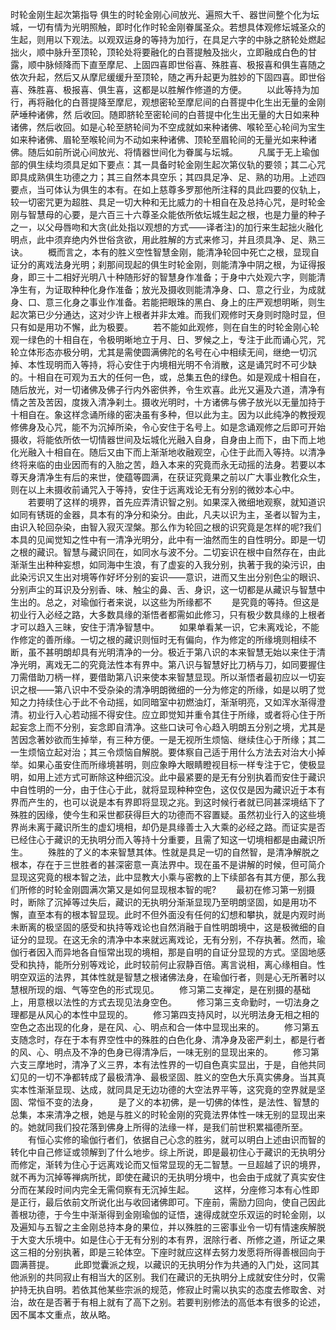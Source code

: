 时轮金刚生起次第指导
  俱生的时轮金刚心间放光、遍照大千、器世间整个化为坛城，一切有情为光明照触，即时化作时轮金刚眷属圣众。若想具体观修坛城圣众的生起，则用以下观法。以观双运身的等持为加行，在具足六字的中脉之脐轮处燃起拙火，顺中脉升至顶轮，顶轮处将要融化的白菩提触及拙火，立即融成白色的甘露，顺中脉倾降而下直至摩尼、上固四喜即世俗喜、殊胜喜、极报喜和俱生喜随之依次升起，然后又从摩尼缓缓升至顶轮，随之再升起更为胜妙的下固四喜。即世俗喜、殊胜喜、极报喜、俱生喜，这都是以胜解作修道的方便。  　　以此等持为加行，再将融化的白菩提降至摩尼，观想密轮至摩尼间的白菩提中化生出无量的金刚萨埵种诸佛，然 后收回。随即脐轮至密轮间的白菩提中化生出无量的大日如来种诸佛，然后收回。如是心轮至脐轮间为不空成就如来种诸佛、喉轮至心轮间为宝生如来种诸佛、眉轮至喉轮间为不动如来种诸佛、顶轮至眉轮间的无量光如来种诸佛。随后如前所说心间放光、将情器世间化为眷属与坛城。  　　凡属于无上瑜伽部的俱生续均须具足如下要点：其一具备时轮金刚生起次第仪轨的要领；其二心咒即具成熟俱生功德之力；其三自然本具空乐；其四具足净、足、熟的功用。上述四要点，当可体认为俱生的本有。在如上慈尊多罗那他所注释的具此四要的仪轨上，较一切密咒更为超胜、具足一切大种和无比威力的十相自在及总持心咒，是时轮金刚与智慧母的心要，是六百三十六尊圣众能依所依坛城生起之根，也是力量的种子之一，以父母唇吻和大贪(此处指以观想的方式——译者注)的加行来生起拙火融化明点，此中须弃绝内外世俗贪欲，用此胜解的方式来修习，并且须具净、足、熟三诀。  　　概而言之，本有的胜义空性智慧金刚，能清净轮回中死亡之根，显现自证分的离戏法身光明；刹那间现起的俱生时轮金刚，则能清净中阴之根，为证得报身，即三十二相好光明八十种随形好的智慧身作准备；于身中六处观六字，则能清净生有，为证取种种化身作准备；放光及摄收则能清净身、口、意之行业，为成就身、口、意三化身之事业作准备。若能把眼珠的黑白、身上的庄严观想明晰，则生起次第已少分通达，这对少许上根者并非太难。而我们观修时天身则时隐时显，但只有如是用功不懈，此为极要。  　　若不能如此观修，则在自生的时轮金刚心轮观一绿色的十相自在，令极明晰地立于月、日、罗候之上，专注于此而诵心咒，咒轮立体形态亦极分明，尤其是需使圆满佛陀的名号在心中相续无间，继绝一切沉掉、本性现明而入等持，将心安住于内境相光明不令消散，这是诵咒时不可少缺的。十相自在可观为五大的任何一色，或，总集五色的绿色。如是观成十相自在，随后放光，对一切诸佛及佛子行内外密供养，令生欢喜。此光又遍及六道，清净有情之苦及苦因，度拨入清净刹土。摄收光明时，十方诸佛与佛子放光以无量加持于十相自在。象这样念诵所缘的密决虽有多种，但以此为主。因为以此纯净的教授观修佛身及心咒，能不为沉掉所染，令心安住于名号上。如是念诵观修之后即可开始摄收，将能依所依一切情器世间及坛城化光融入自身，自身由上而下，由下而上地化光融入十相自在。随后又由下而上渐渐地收融观空，心住于此而入等持。以清净终将来临的由业因而有的入胎之苦，趋入本来的究竟而永无动摇的法身。若要以本尊天身清净生有后的来世，使蕴等圆满，在获证究竟果之前以广大事业教化众生，则在以上未摄收前诵咒入于等持，安住于远离戏论无有分别的微妙本心中。  　　若要明了这样的境界，首先应弄清识智之别。如果深入微细地观察，就知道识如同有锈斑的金器，具本有的净分和染分。由此，凡夫以识为主，圣者以智为主，由识入轮回杂染，由智入寂灭涅槃。那么作为轮回之根的识究竟是怎样的呢?我们本具的见闻觉知之性中有一清净光明分，此中有一油然而生的自性明分。即是一切之根的藏识。智慧与藏识同在，如同水与波不分。二切妄识在根中自然存在，由此渐渐生出种种妄想，如同海中生浪，有了虚妄的入我分别，执著于我的染污识，由此染污识又生出对境等作好坏分别的妄识——意识，进而又生出分别色尘的眼识、分别声尘的耳识及分别香、味、触尘的鼻、舌、身识，这一切都是从藏识与智慧中生出的。总之，对瑜伽行者来说，以这些为所缘都不  　　是究竟的等持。但这是初业行入必经之路，大多数具缘的渐悟者都需如此修习，只有极少数具缘的上根者才可以趋入三昧，安住于清净智慧中。  　　如果单看某一识，它未离戏论，不能作修定的善所缘。一切之根的藏识则恒时无有偏向，作为修定的所缘境则相续不断，虽不甚明朗却具有光明清净的一分。极近于第八识的本来智慧无始以来住于清净光明，离戏无二的究竟法性本有界中。第八识与智慧好比刀柄与刀，如同要握住刀需借助刀柄一样，要借助第八识来使本来智慧显现。所以渐悟者最初应以一切妄识之根——第八识中不受杂染的清净明朗微细的一分为修定的所缘，如是以明了觉知之力持续住心于此不令动摇，如同暗室中初燃油灯，渐渐明亮，又如浑水渐得澄清。初业行入心若动摇不得安住。应立即觉知并重令其住于所缘，或者将心住于所起妄念上而不分别，妄念即自清净。这些口诀可令心趋入明朗五分别之境，尤其是苦因念著妙欲而生掉举，有三种方便。一是无视所生烦恼、继续住心于所缘；其二一生烦恼立起对治；其三令烦恼自解脱。要体察自己适于用什么方法去对治大小掉举。如果心虽安住而所缘境甚明，则应象睁大眼睛瞪视目标一样专注于它，使极显明，如用上述方式可断除这种细沉没。此中最紧要的是无有分别执着而安住于藏识中自性明的一分，由于住心于此，就将显现种种空色，这仅仅是因为藏识近于本有界而产生的，也可以说是本有界即将显现之兆。到这时候行者就已同甚深境结下了殊胜的因缘，使今生和采世都获得巨大的功德而不容置疑。虽然初业行入的这些境界尚未离于藏识所生的虚幻境相，却仍是具缘善士入大乘的必经之路。而证实是否已经住心于藏识的无执明分而入等持十分重要，且需了知这一切境相都是由藏识所生。  　　殊胜的了义的本来智慧其体。性就是具足一切的自然智，是清净解脱之根本，存在于三世胜者的甚深密意一真法界中。现在虽不是讲解的时候，但可简介显现这究竟的根本智之法，此中显教大小乘与密教的上下续部各有其方便，那么我们所修的时轮金刚圆满次第又是如何显现根本智的呢?  　　最初在修习第一别摄时，断除了沉掉等过失后，藏识的无执明分渐渐显现乃至明朗坚固，如是用功不懈，直至本有的根本智显现。此时不但外面没有任何的幻想和攀执，就是内观时尚未断离的极坚固的感受和执持等戏论也自然消融于自性明朗境中，这是极微细的自证分的显现。在这无余的清净中本来就远离戏论，无有分别，不存执著。然而，瑜伽行者因入而异地各自恒常出现的境相，那是自明的自证分显现的方式。坚固地感受和执持，能所分别等戏论，此时较前何止寂静百倍。离言说相，离心缘相自。性明空双运的法界，其体性就是智慧之根诸佛法身，在瑜伽行者，则是心无所著时以慧根所现的烟、气等空色的形式现见。  　　修习第二支禅定，是在别摄的基础上，用意根以法性的方式去现见法身空色。  　　修习第三支命勤时，一切法身之理都是从风心的本性中显现的。 　　修习第四支持风时，以光明法身无相之相的空色之态出现的化身，是在风、心、明点和合一体中显现出来的。  　　修习第五支随念时，存在于本有界空性中的殊胜的白色化身、清净身及密严刹土，都是行者的风、心、明点及不净的色身已得清净后，一味无别的显现出来的。  　　修习第六支三摩地时，清净了义三界，本有法性界的一切自色真实显出，于是，自他共同幻见的一切不净都转成了最极清净、最极坚固、胜义的空色大乐真实佛身。当其真实本性渐渐显现、达成，就同具足无边功德的大空法界平等，这究竟的空界就是坚固、常恒不变的法身，  　　是了义的本初佛，是一切佛的体性，是法性、智慧的总集，本来清净之根，她是与胜义的时轮金刚的究竟法界体性一味无别的显现出来的。她就同我们投花落到佛身上所得的法缘一样，是我们前世积累福德所至。  　　有恒心实修的瑜伽行者们，依据自己心念的胜劣，就可以明白上述由识而智的转化中自己修证或领解到了什么地步。综上所说，即是最初住心于藏识的无执明分而修定，渐转为住心于远离戏论而又恒常显现的无二智慧。一旦超越了识的境界，就不再为沉掉等禅病所扰，即使在藏识的无执明分境中，也会由于成就了真实安住分而在某段时间内完全无需伺察有无沉掉生起。  　　这样，分座修习本有心性即是正行，最后依前文所说化出与收回诸佛即可。下座前，需励力回向，使自己因此善根功德，于今生中渐渐得到金刚瑜伽的证悟，速得成就空乐双运的时轮金刚，以及遍知与五智之主金刚总持本身的果位，并以殊胜的三密事业令一切有情速疾解脱于大变大乐境中。如是住心于无有分别的本有界，泯除行者、所修之道，所证之果这三相的分别执著，即是三轮体空。下座时就应这样去努力发愿将所得善根回向于圆满菩提。  　　此即觉囊派之规，以藏识的无执明分作为共通的入门处，这同其他派别的共同寂止有相当大的区别。我们在藏识的无执明分上成就安住分时，仅需护持无执自明。若依其他某些宗派的规范，修寂止时需以执实的态度去修取舍、对治，故在是否著于有相上就有了高下之别。若要判别修法的高低本有很多的论述，因不属本文重点，故从略。
